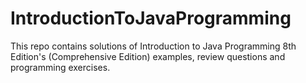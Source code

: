 # IntroductionToJavaProgramming
 This repo contains solutions of Introduction to Java Programming 8th Edition's (Comprehensive Edition) examples, review questions and programming exercises.
